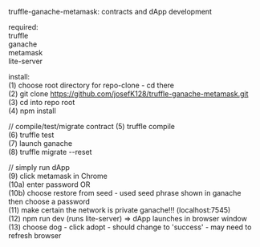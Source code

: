 truffle-ganache-metamask: contracts and dApp development    
  
required:    
truffle    
ganache  
metamask  
lite-server  
  
install:  
(1) choose root directory for repo-clone - cd there  
(2) git clone https://github.com/josefK128/truffle-ganache-metamask.git    
(3) cd into repo root    
(4) npm install    
  
// compile/test/migrate contract 
(5) truffle compile  
(6) truffle test  
(7) launch ganache  
(8) truffle migrate --reset  
  
// simply run dApp   
(9) click metamask in Chrome  
(10a) enter password  OR  
(10b) choose restore from seed - used seed phrase shown in ganache  
    then choose a password  
(11) make certain the network is private ganache!!! (localhost:7545)  
(12) npm run dev (runs lite-server) => dApp launches in browser window  
(13) choose dog - click adopt - should change to 'success' - may need to  
     refresh browser  
